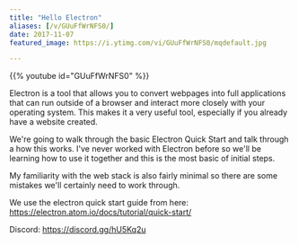 ```yaml
---
title: "Hello Electron"
aliases: [/v/GUuFfWrNFS0/]
date: 2017-11-07
featured_image: https://i.ytimg.com/vi/GUuFfWrNFS0/mqdefault.jpg

---
```


{{% youtube id="GUuFfWrNFS0" %}}

Electron is a tool that allows you to convert webpages into full applications that can run outside of a browser and interact more closely with your operating system. This makes it a very useful tool, especially if you already have a website created.

We're going to walk through the basic Electron Quick Start and talk through a how this works. I've never worked with Electron before so we'll be learning how to use it together and this is the most basic of initial steps.

My familiarity with the web stack is also fairly minimal so there are some mistakes we'll certainly need to work through.

We use the electron quick start guide from here: https://electron.atom.io/docs/tutorial/quick-start/

Discord: https://discord.gg/hU5Kq2u